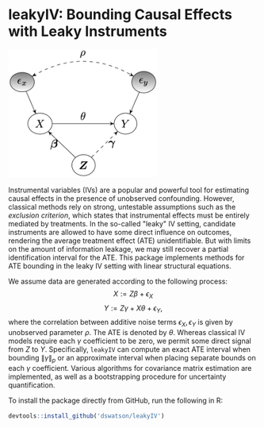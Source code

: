 # leakyIV: Bounding Causal Effects with Leaky Instruments
<img src="dag.png" width="300">

Instrumental variables (IVs) are a popular and powerful tool for estimating causal effects in the presence of unobserved confounding. However, classical methods rely on strong, untestable assumptions such as the *exclusion criterion*, which states that instrumental effects must be entirely mediated by treatments. In the so-called "leaky" IV setting, candidate instruments are allowed to have some direct influence on outcomes, rendering the average treatment effect (ATE) unidentifiable. But with limits on the amount of information leakage, we may still recover a partial identification interval for the ATE. This package implements methods for ATE bounding in the leaky IV setting with linear structural equations.

We assume data are generated according to the following process: $$X := Z \beta + \epsilon_X$$ $$Y := Z \gamma + X \theta + \epsilon_Y,$$ where the correlation between additive noise terms $\epsilon_X, \epsilon_Y$ is given by unobserved parameter $\rho$. The ATE is denoted by $\theta$. Whereas classical IV models require each $\gamma$ coefficient to be zero, we permit some direct signal from $Z$ to $Y$. Specifically, `leakyIV` can compute an exact ATE interval when bounding $\lVert \gamma \rVert_p$ or an approximate interval when placing separate bounds on each $\gamma$ coefficient. Various algorithms for covariance matrix estimation are implemented, as well as a bootstrapping procedure for uncertainty quantification.

To install the package directly from GitHub, run the following in R:
``` r
devtools::install_github('dswatson/leakyIV')
```